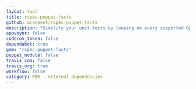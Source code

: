```yaml
---
layout: tool
title: rspec-puppet-facts
github: mcanevet/rspec-puppet-facts
description: "Simplify your unit tests by looping on every supported Operating System and populating facts."
appveyor: false
codecov_token: false
dependabot: true
gem: 'rspec-puppet-facts'
puppet_module: false
travis_com: false
travis_org: true
workflow: false
category: PDK - external dependencies
---
```

